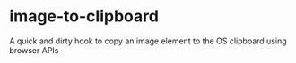# image-to-clipboard
A quick and dirty hook to copy an image element to the OS clipboard using browser APIs
